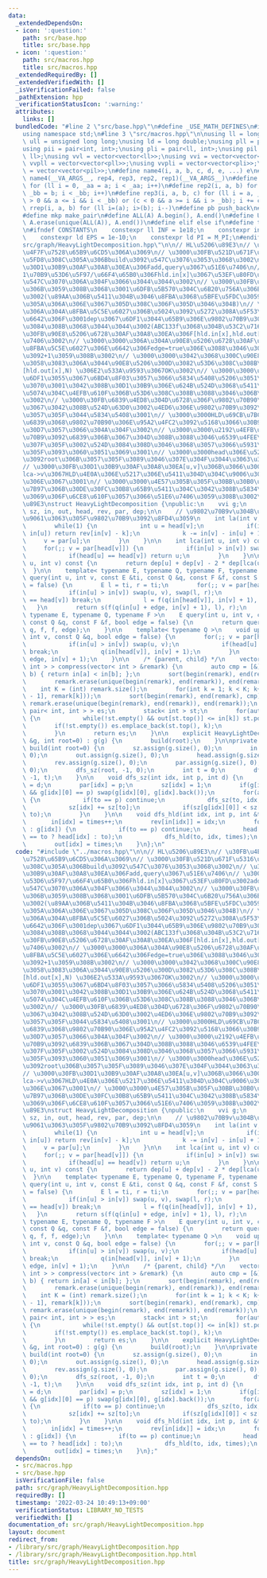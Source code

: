 ```yaml
---
data:
  _extendedDependsOn:
  - icon: ':question:'
    path: src/base.hpp
    title: src/base.hpp
  - icon: ':question:'
    path: src/macros.hpp
    title: src/macros.hpp
  _extendedRequiredBy: []
  _extendedVerifiedWith: []
  _isVerificationFailed: false
  _pathExtension: hpp
  _verificationStatusIcon: ':warning:'
  attributes:
    links: []
  bundledCode: "#line 2 \"src/base.hpp\"\n#define _USE_MATH_DEFINES\n#include <bits/stdc++.h>\n\
    using namespace std;\n#line 3 \"src/macros.hpp\"\n\nusing ll = long long;\nusing\
    \ ull = unsigned long long;\nusing ld = long double;\nusing pll = pair<ll, ll>;\n\
    using pii = pair<int, int>;\nusing pli = pair<ll, int>;\nusing pil = pair<int,\
    \ ll>;\nusing vvl = vector<vector<ll>>;\nusing vvi = vector<vector<int>>;\nusing\
    \ vvpll = vector<vector<pll>>;\nusing vvpli = vector<vector<pli>>;\nusing vvpil\
    \ = vector<vector<pil>>;\n#define name4(i, a, b, c, d, e, ...) e\n#define rep(...)\
    \ name4(__VA_ARGS__, rep4, rep3, rep2, rep1)(__VA_ARGS__)\n#define rep1(i, a)\
    \ for (ll i = 0, _aa = a; i < _aa; i++)\n#define rep2(i, a, b) for (ll i = a,\
    \ _bb = b; i < _bb; i++)\n#define rep3(i, a, b, c) for (ll i = a, _bb = b; (c\
    \ > 0 && a <= i && i < _bb) or (c < 0 && a >= i && i > _bb); i += c)\n#define\
    \ rrep(i, a, b) for (ll i=(a); i>(b); i--)\n#define pb push_back\n#define eb emplace_back\n\
    #define mkp make_pair\n#define ALL(A) A.begin(), A.end()\n#define UNIQUE(A) sort(ALL(A)),\
    \ A.erase(unique(ALL(A)), A.end())\n#define elif else if\n#define tostr to_string\n\
    \n#ifndef CONSTANTS\n    constexpr ll INF = 1e18;\n    constexpr int MOD = 1000000007;\n\
    \    constexpr ld EPS = 1e-10;\n    constexpr ld PI = M_PI;\n#endif\n#line 2 \"\
    src/graph/HeavyLightDecomposition.hpp\"\n\n// HL\u5206\u89E3\n// \u30FB\u4E3B\u306A\
    \u4F7F\u7528\u65B9\u6CD5\u306A\u3069\n// \u3000\u30FB\u521D\u671F\u5316\u5F8C\u3001\
    \u5FD8\u308C\u305A\u306Bbuild\u3092\u547C\u3076\u3053\u3068\u3002\n// \u3000\u30FB\
    \u30D1\u30B9\u30AF\u30A8\u30EA\u306Fadd,query\u3067\u51E6\u7406\n// \u3000\u30FB\
    1\u70B9\u53D6\u5F97/\u66F4\u65B0\u306Fhld.in[x]\u3067\u53EF\u80FD\u3002add,query\u306F\
    \u547C\u3070\u306A\u304F\u3066\u3044\u3044\u3002\n// \u3000\u30FB\u8FBA\u5C5E\u6027\
    \u306B\u3059\u308B\u3068\u3001\u6DFB\u5B570\u304C\u6B20\u756A\u306B\u306A\u308B\
    \u3002(\u89AA\u306B\u5411\u304B\u3046\u8FBA\u3068\u5BFE\u5FDC\u3059\u308B\u306F\
    \u305A\u306A\u306E\u3067\u305D\u308C\u306F\u305D\u3046\u304B)\n// \u3000\u3000\
    \u306A\u304A\u8FBA\u5C5E\u6027\u306B\u5024\u3092\u5272\u308A\u5F53\u3066\u308B\
    \u6642\u306F\u3001dep\u3067\u6DF1\u3044\u65B9\u306E\u9802\u70B9\u306B\u3063\u3066\
    \u3084\u308B\u3068\u3044\u3044\u3002(ABC133f\u3068\u304B\u53C2\u7167)\n// \u3000\
    \u30FB\u90E8\u5206\u6728\u30AF\u30A8\u30EA\u306F[hld.in[x],hld.out[x])\u3067\u51E6\
    \u7406\u3002\n// \u3000\u3000\u306A\u304A\u90E8\u5206\u6728\u30AF\u30A8\u30EA\u3082\
    \u8FBA\u5C5E\u6027\u306E\u6642\u306Fedge=true\u306E\u3088\u3046\u306B\u5DE6\u7AEF\
    \u3092+1\u3059\u308B\u3002\n// \u3000\u3000\u3042\u3068\u300C\u90E8\u5206\u6728\
    \u3058\u3083\u306A\u3044\u90E8\u5206\u300D\u3082\u53D6\u308C\u308B\u3002[0,hld.in[x])\u3068\
    [hld.out[x],N) \u306E2\u533A\u9593\u3067OK\u3002\n// \u3000\u3000\u3053\u308C\u3068\
    \u6DF1\u3055\u3067\u6BD4\u8F03\u3057\u3066\u5834\u5408\u5206\u3051\u3059\u308C\
    \u3070\u3001\u3042\u308B\u30D1\u30B9\u306E\u624B\u524D\u3068\u5411\u3053\u3046\
    \u5074\u304C\u4EFB\u610F\u306B\u53D6\u308C\u308B\u3088\u3046\u306B\u306A\u308B\
    \u3002\n// \u3000\u30FB\u6839\u4ED8\u304D\u6728\u306F\u9802\u70B90\u304C\u6839\
    \u3067\u3042\u308B\u524D\u63D0\u3002\u4ED6\u306E\u9802\u70B9\u3092\u6839\u306B\
    \u3057\u305F\u3044\u5834\u5408\u3001\n// \u3000\u3000HLD\u69CB\u7BC9\u524D\u306B\
    \u6839\u3068\u9802\u70B90\u306E\u95A2\u4FC2\u3092\u5168\u3066\u30B9\u30EF\u30C3\
    \u30D7\u3057\u3066\u304A\u304F\u3002\n// \u3000\u3000\u2192\u4EFB\u610F\u306E\u9802\
    \u70B9\u3092\u6839\u306B\u3067\u304D\u308B\u3088\u3046\u6539\u4FEE\u3057\u3066\
    \u307F\u305F\u3002\u524D\u3084\u308D\u3046\u3068\u3057\u3066\u5931\u6557\u3057\
    \u305F\u3093\u3060\u3051\u3069\u3001\n// \u3000\u3000head\u306E\u521D\u671F\u5024\
    \u3092root\u306B\u3057\u305F\u3089\u3046\u307E\u304F\u3044\u3063\u305F\u3002\n\
    // \u3000\u30FB\u30D1\u30B9\u30AF\u30A8\u30EA[u,v]\u306B\u3066\u3001u->lca\u3068\
    lca->v\u3067HLD\u4E0A\u306E\u5217\u306E\u5411\u304D\u304C\u9006\u306B\u306A\u308B\
    \u306E\u3067\u3001\n// \u3000\u3000\u4E57\u305B\u305F\u30BB\u30B0\u6728\u306E\u6F14\
    \u7B97\u306B\u30DE\u30FC\u30B8\u65B9\u5411\u304C\u3042\u308B\u5834\u5408\u306A\
    \u3069\u306F\u6CE8\u610F\u3057\u3066\u51E6\u7406\u3059\u308B\u3002\n\n// HL\u5206\
    \u89E3\nstruct HeavyLightDecomposition {\npublic:\n    vvi g;\n    vector<int>\
    \ sz, in, out, head, rev, par, dep;\n\n    // \u9802\u70B9v\u304B\u3089k\u56DE\
    \u9061\u3063\u305F\u9802\u70B9\u3092\u8FD4\u3059\n    int la(int v, int k) {\n\
    \        while(1) {\n            int u = head[v];\n            if(in[v] - k >=\
    \ in[u]) return rev[in[v] - k];\n            k -= in[v] - in[u] + 1;\n       \
    \     v = par[u];\n        }\n    }\n\n    int lca(int u, int v) const {\n   \
    \     for(;; v = par[head[v]]) {\n            if(in[u] > in[v]) swap(u, v);\n\
    \            if(head[u] == head[v]) return u;\n        }\n    }\n\n    int dist(int\
    \ u, int v) const {\n        return dep[u] + dep[v] - 2 * dep[lca(u, v)];\n  \
    \  }\n\n    template< typename E, typename Q, typename F, typename S >\n    E\
    \ query(int u, int v, const E &ti, const Q &q, const F &f, const S &s, bool edge\
    \ = false) {\n        E l = ti, r = ti;\n        for(;; v = par[head[v]]) {\n\
    \            if(in[u] > in[v]) swap(u, v), swap(l, r);\n            if(head[u]\
    \ == head[v]) break;\n            l = f(q(in[head[v]], in[v] + 1), l);\n     \
    \   }\n        return s(f(q(in[u] + edge, in[v] + 1), l), r);\n    }\n\n    template<\
    \ typename E, typename Q, typename F >\n    E query(int u, int v, const E &ti,\
    \ const Q &q, const F &f, bool edge = false) {\n        return query(u, v, ti,\
    \ q, f, f, edge);\n    }\n\n    template< typename Q >\n    void update(int u,\
    \ int v, const Q &q, bool edge = false) {\n        for(;; v = par[head[v]]) {\n\
    \            if(in[u] > in[v]) swap(u, v);\n            if(head[u] == head[v])\
    \ break;\n            q(in[head[v]], in[v] + 1);\n        }\n        q(in[u] +\
    \ edge, in[v] + 1);\n    }\n\n    /* {parent, child} */\n    vector< pair< int,\
    \ int > > compress(vector< int > &remark) {\n        auto cmp = [&](int a, int\
    \ b) { return in[a] < in[b]; };\n        sort(begin(remark), end(remark), cmp);\n\
    \        remark.erase(unique(begin(remark), end(remark)), end(remark));\n    \
    \    int K = (int) remark.size();\n        for(int k = 1; k < K; k++) remark.emplace_back(lca(remark[k\
    \ - 1], remark[k]));\n        sort(begin(remark), end(remark), cmp);\n       \
    \ remark.erase(unique(begin(remark), end(remark)), end(remark));\n        vector<\
    \ pair< int, int > > es;\n        stack< int > st;\n        for(auto &k : remark)\
    \ {\n            while(!st.empty() && out[st.top()] <= in[k]) st.pop();\n    \
    \        if(!st.empty()) es.emplace_back(st.top(), k);\n            st.emplace(k);\n\
    \        }\n        return es;\n    }\n\n    explicit HeavyLightDecomposition(vvi\
    \ &g, int root=0) : g(g) {\n        build(root);\n    }\n\nprivate:\n    void\
    \ build(int root=0) {\n        sz.assign(g.size(), 0);\n        in.assign(g.size(),\
    \ 0);\n        out.assign(g.size(), 0);\n        head.assign(g.size(), root);\n\
    \        rev.assign(g.size(), 0);\n        par.assign(g.size(), 0);\n        dep.assign(g.size(),\
    \ 0);\n        dfs_sz(root, -1, 0);\n        int t = 0;\n        dfs_hld(root,\
    \ -1, t);\n    }\n\n    void dfs_sz(int idx, int p, int d) {\n        dep[idx]\
    \ = d;\n        par[idx] = p;\n        sz[idx] = 1;\n        if(g[idx].size()\
    \ && g[idx][0] == p) swap(g[idx][0], g[idx].back());\n        for(auto &to : g[idx])\
    \ {\n            if(to == p) continue;\n            dfs_sz(to, idx, d + 1);\n\
    \            sz[idx] += sz[to];\n            if(sz[g[idx][0]] < sz[to]) swap(g[idx][0],\
    \ to);\n        }\n    }\n\n    void dfs_hld(int idx, int p, int &times) {\n \
    \       in[idx] = times++;\n        rev[in[idx]] = idx;\n        for(auto &to\
    \ : g[idx]) {\n            if(to == p) continue;\n            head[to] = (g[idx][0]\
    \ == to ? head[idx] : to);\n            dfs_hld(to, idx, times);\n        }\n\
    \        out[idx] = times;\n    }\n};\n"
  code: "#include \"../macros.hpp\"\n\n// HL\u5206\u89E3\n// \u30FB\u4E3B\u306A\u4F7F\
    \u7528\u65B9\u6CD5\u306A\u3069\n// \u3000\u30FB\u521D\u671F\u5316\u5F8C\u3001\u5FD8\
    \u308C\u305A\u306Bbuild\u3092\u547C\u3076\u3053\u3068\u3002\n// \u3000\u30FB\u30D1\
    \u30B9\u30AF\u30A8\u30EA\u306Fadd,query\u3067\u51E6\u7406\n// \u3000\u30FB1\u70B9\
    \u53D6\u5F97/\u66F4\u65B0\u306Fhld.in[x]\u3067\u53EF\u80FD\u3002add,query\u306F\
    \u547C\u3070\u306A\u304F\u3066\u3044\u3044\u3002\n// \u3000\u30FB\u8FBA\u5C5E\u6027\
    \u306B\u3059\u308B\u3068\u3001\u6DFB\u5B570\u304C\u6B20\u756A\u306B\u306A\u308B\
    \u3002(\u89AA\u306B\u5411\u304B\u3046\u8FBA\u3068\u5BFE\u5FDC\u3059\u308B\u306F\
    \u305A\u306A\u306E\u3067\u305D\u308C\u306F\u305D\u3046\u304B)\n// \u3000\u3000\
    \u306A\u304A\u8FBA\u5C5E\u6027\u306B\u5024\u3092\u5272\u308A\u5F53\u3066\u308B\
    \u6642\u306F\u3001dep\u3067\u6DF1\u3044\u65B9\u306E\u9802\u70B9\u306B\u3063\u3066\
    \u3084\u308B\u3068\u3044\u3044\u3002(ABC133f\u3068\u304B\u53C2\u7167)\n// \u3000\
    \u30FB\u90E8\u5206\u6728\u30AF\u30A8\u30EA\u306F[hld.in[x],hld.out[x])\u3067\u51E6\
    \u7406\u3002\n// \u3000\u3000\u306A\u304A\u90E8\u5206\u6728\u30AF\u30A8\u30EA\u3082\
    \u8FBA\u5C5E\u6027\u306E\u6642\u306Fedge=true\u306E\u3088\u3046\u306B\u5DE6\u7AEF\
    \u3092+1\u3059\u308B\u3002\n// \u3000\u3000\u3042\u3068\u300C\u90E8\u5206\u6728\
    \u3058\u3083\u306A\u3044\u90E8\u5206\u300D\u3082\u53D6\u308C\u308B\u3002[0,hld.in[x])\u3068\
    [hld.out[x],N) \u306E2\u533A\u9593\u3067OK\u3002\n// \u3000\u3000\u3053\u308C\u3068\
    \u6DF1\u3055\u3067\u6BD4\u8F03\u3057\u3066\u5834\u5408\u5206\u3051\u3059\u308C\
    \u3070\u3001\u3042\u308B\u30D1\u30B9\u306E\u624B\u524D\u3068\u5411\u3053\u3046\
    \u5074\u304C\u4EFB\u610F\u306B\u53D6\u308C\u308B\u3088\u3046\u306B\u306A\u308B\
    \u3002\n// \u3000\u30FB\u6839\u4ED8\u304D\u6728\u306F\u9802\u70B90\u304C\u6839\
    \u3067\u3042\u308B\u524D\u63D0\u3002\u4ED6\u306E\u9802\u70B9\u3092\u6839\u306B\
    \u3057\u305F\u3044\u5834\u5408\u3001\n// \u3000\u3000HLD\u69CB\u7BC9\u524D\u306B\
    \u6839\u3068\u9802\u70B90\u306E\u95A2\u4FC2\u3092\u5168\u3066\u30B9\u30EF\u30C3\
    \u30D7\u3057\u3066\u304A\u304F\u3002\n// \u3000\u3000\u2192\u4EFB\u610F\u306E\u9802\
    \u70B9\u3092\u6839\u306B\u3067\u304D\u308B\u3088\u3046\u6539\u4FEE\u3057\u3066\
    \u307F\u305F\u3002\u524D\u3084\u308D\u3046\u3068\u3057\u3066\u5931\u6557\u3057\
    \u305F\u3093\u3060\u3051\u3069\u3001\n// \u3000\u3000head\u306E\u521D\u671F\u5024\
    \u3092root\u306B\u3057\u305F\u3089\u3046\u307E\u304F\u3044\u3063\u305F\u3002\n\
    // \u3000\u30FB\u30D1\u30B9\u30AF\u30A8\u30EA[u,v]\u306B\u3066\u3001u->lca\u3068\
    lca->v\u3067HLD\u4E0A\u306E\u5217\u306E\u5411\u304D\u304C\u9006\u306B\u306A\u308B\
    \u306E\u3067\u3001\n// \u3000\u3000\u4E57\u305B\u305F\u30BB\u30B0\u6728\u306E\u6F14\
    \u7B97\u306B\u30DE\u30FC\u30B8\u65B9\u5411\u304C\u3042\u308B\u5834\u5408\u306A\
    \u3069\u306F\u6CE8\u610F\u3057\u3066\u51E6\u7406\u3059\u308B\u3002\n\n// HL\u5206\
    \u89E3\nstruct HeavyLightDecomposition {\npublic:\n    vvi g;\n    vector<int>\
    \ sz, in, out, head, rev, par, dep;\n\n    // \u9802\u70B9v\u304B\u3089k\u56DE\
    \u9061\u3063\u305F\u9802\u70B9\u3092\u8FD4\u3059\n    int la(int v, int k) {\n\
    \        while(1) {\n            int u = head[v];\n            if(in[v] - k >=\
    \ in[u]) return rev[in[v] - k];\n            k -= in[v] - in[u] + 1;\n       \
    \     v = par[u];\n        }\n    }\n\n    int lca(int u, int v) const {\n   \
    \     for(;; v = par[head[v]]) {\n            if(in[u] > in[v]) swap(u, v);\n\
    \            if(head[u] == head[v]) return u;\n        }\n    }\n\n    int dist(int\
    \ u, int v) const {\n        return dep[u] + dep[v] - 2 * dep[lca(u, v)];\n  \
    \  }\n\n    template< typename E, typename Q, typename F, typename S >\n    E\
    \ query(int u, int v, const E &ti, const Q &q, const F &f, const S &s, bool edge\
    \ = false) {\n        E l = ti, r = ti;\n        for(;; v = par[head[v]]) {\n\
    \            if(in[u] > in[v]) swap(u, v), swap(l, r);\n            if(head[u]\
    \ == head[v]) break;\n            l = f(q(in[head[v]], in[v] + 1), l);\n     \
    \   }\n        return s(f(q(in[u] + edge, in[v] + 1), l), r);\n    }\n\n    template<\
    \ typename E, typename Q, typename F >\n    E query(int u, int v, const E &ti,\
    \ const Q &q, const F &f, bool edge = false) {\n        return query(u, v, ti,\
    \ q, f, f, edge);\n    }\n\n    template< typename Q >\n    void update(int u,\
    \ int v, const Q &q, bool edge = false) {\n        for(;; v = par[head[v]]) {\n\
    \            if(in[u] > in[v]) swap(u, v);\n            if(head[u] == head[v])\
    \ break;\n            q(in[head[v]], in[v] + 1);\n        }\n        q(in[u] +\
    \ edge, in[v] + 1);\n    }\n\n    /* {parent, child} */\n    vector< pair< int,\
    \ int > > compress(vector< int > &remark) {\n        auto cmp = [&](int a, int\
    \ b) { return in[a] < in[b]; };\n        sort(begin(remark), end(remark), cmp);\n\
    \        remark.erase(unique(begin(remark), end(remark)), end(remark));\n    \
    \    int K = (int) remark.size();\n        for(int k = 1; k < K; k++) remark.emplace_back(lca(remark[k\
    \ - 1], remark[k]));\n        sort(begin(remark), end(remark), cmp);\n       \
    \ remark.erase(unique(begin(remark), end(remark)), end(remark));\n        vector<\
    \ pair< int, int > > es;\n        stack< int > st;\n        for(auto &k : remark)\
    \ {\n            while(!st.empty() && out[st.top()] <= in[k]) st.pop();\n    \
    \        if(!st.empty()) es.emplace_back(st.top(), k);\n            st.emplace(k);\n\
    \        }\n        return es;\n    }\n\n    explicit HeavyLightDecomposition(vvi\
    \ &g, int root=0) : g(g) {\n        build(root);\n    }\n\nprivate:\n    void\
    \ build(int root=0) {\n        sz.assign(g.size(), 0);\n        in.assign(g.size(),\
    \ 0);\n        out.assign(g.size(), 0);\n        head.assign(g.size(), root);\n\
    \        rev.assign(g.size(), 0);\n        par.assign(g.size(), 0);\n        dep.assign(g.size(),\
    \ 0);\n        dfs_sz(root, -1, 0);\n        int t = 0;\n        dfs_hld(root,\
    \ -1, t);\n    }\n\n    void dfs_sz(int idx, int p, int d) {\n        dep[idx]\
    \ = d;\n        par[idx] = p;\n        sz[idx] = 1;\n        if(g[idx].size()\
    \ && g[idx][0] == p) swap(g[idx][0], g[idx].back());\n        for(auto &to : g[idx])\
    \ {\n            if(to == p) continue;\n            dfs_sz(to, idx, d + 1);\n\
    \            sz[idx] += sz[to];\n            if(sz[g[idx][0]] < sz[to]) swap(g[idx][0],\
    \ to);\n        }\n    }\n\n    void dfs_hld(int idx, int p, int &times) {\n \
    \       in[idx] = times++;\n        rev[in[idx]] = idx;\n        for(auto &to\
    \ : g[idx]) {\n            if(to == p) continue;\n            head[to] = (g[idx][0]\
    \ == to ? head[idx] : to);\n            dfs_hld(to, idx, times);\n        }\n\
    \        out[idx] = times;\n    }\n};"
  dependsOn:
  - src/macros.hpp
  - src/base.hpp
  isVerificationFile: false
  path: src/graph/HeavyLightDecomposition.hpp
  requiredBy: []
  timestamp: '2022-03-24 10:49:13+09:00'
  verificationStatus: LIBRARY_NO_TESTS
  verifiedWith: []
documentation_of: src/graph/HeavyLightDecomposition.hpp
layout: document
redirect_from:
- /library/src/graph/HeavyLightDecomposition.hpp
- /library/src/graph/HeavyLightDecomposition.hpp.html
title: src/graph/HeavyLightDecomposition.hpp
---
```

